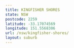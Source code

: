 ```yaml
---
title: KINGFISHER SHORES
state: NSW
postcode: 2259
latitude: -33.17074569
longitude: 151.5568306
url: /nsw/kingfisher-shores/
layout: suburb
---
```

